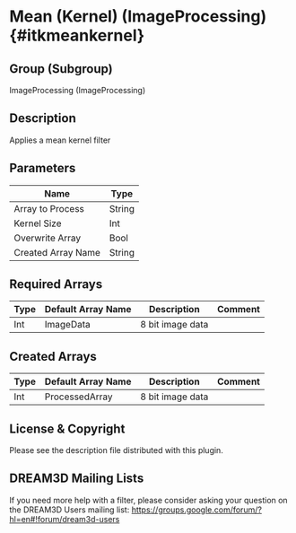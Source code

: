 Mean (Kernel) (ImageProcessing) {#itkmeankernel}
=====

## Group (Subgroup) ##

ImageProcessing (ImageProcessing)

## Description ##

Applies a mean kernel filter

## Parameters ##

| Name             | Type |
|------------------|------|
| Array to Process | String |
| Kernel Size | Int |
| Overwrite Array| Bool |
| Created Array Name | String |


## Required Arrays ##

| Type | Default Array Name | Description | Comment |
|------|--------------------|-------------|---------|
| Int | ImageData | 8 bit image data       | |


## Created Arrays ##

| Type | Default Array Name | Description | Comment |
|------|--------------------|-------------|---------|
| Int | ProcessedArray | 8 bit image data       | |




## License & Copyright ##

Please see the description file distributed with this plugin.

## DREAM3D Mailing Lists ##

If you need more help with a filter, please consider asking your question on the DREAM3D Users mailing list:
https://groups.google.com/forum/?hl=en#!forum/dream3d-users





